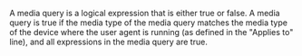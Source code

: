 A media query is a logical expression that is either true or false. A media query is true if the media type of the media query matches the media type of the device where the user agent is running (as defined in the "Applies to" line), and all expressions in the media query are true.